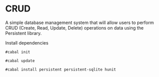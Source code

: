 # CRUD


A simple database management system that will allow users to perform CRUD (Create, Read, Update, Delete) operations on data using the Persistent library.


Install dependencies
```
#cabal init

#cabal update

#cabal install persistent persistent-sqlite hunit
```
